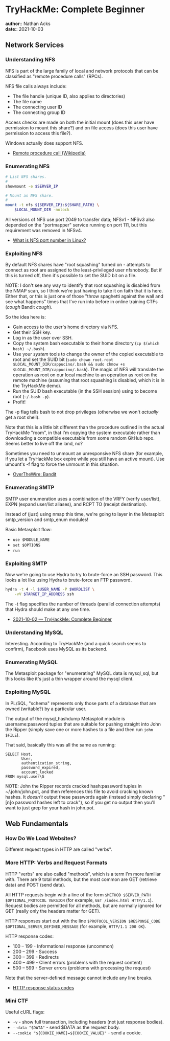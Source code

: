 # TryHackMe: Complete Beginner

**author**:: Nathan Acks  
**date**:: 2021-10-03

## Network Services

### Understanding NFS

NFS is part of the large family of local and network protocols that can be classified as "remote procedure calls" (RPCs).

NFS file calls always include:

* The file handle (unique ID, also applies to directories)
* The file name
* The connecting user ID
* The connecting group ID

Access checks are made on both the initial mount (does this user have permission to mount this share?) and on file access (does this user have permission to access this file?).

Windows actually does support NFS.

* [Remote procedure call (Wikipedia)](https://en.wikipedia.org/wiki/Remote_procedure_call)

### Enumerating NFS

```bash
# List NFS shares.
#
showmount -e $SERVER_IP

# Mount an NFS share.
#
mount -t nfs ${SERVER_IP}:${SHARE_PATH} \
	$LOCAL_MOUNT_DIR -nolock
```

All versions of NFS use port 2049 to transfer data; NFSv1 - NFSv3 also depended on the "portmapper" service running on port 111, but this requirement was removed in NFSv4.

* [What is NFS port number in Linux?](https://racinpaper.com/auto-racing/what-is-nfs-port-number-in-linux.html)

### Exploiting NFS

By default NFS shares have "root squashing" turned on - attempts to connect as root are assigned to the least-privileged user nfsnobody. But if this is turned off, then it's possible to set the SUID bit on a file.

NOTE: I don't see any way to identify that root squashing is disabled from the NMAP scan, so I think we're just having to take it on faith that it is here. Either that, or this is just one of those "throw spaghetti against the wall and see what happens" times that I've run into before in online training CTFs (*cough* Bandit *cough*).

So the idea here is:

* Gain access to the user's home directory via NFS.
* Get their SSH key.
* Log in as the user over SSH.
* Copy the system bash executable to their home directory (`cp $(which bash) ~/.bash`).
* Use your *system* tools to change the owner of the copied executable to root and set the SUID bit (`sudo chown root.root $LOCAL_MOUNT_DIR/cappucino/.bash && sudo chmow +s $LOCAL_MOUNT_DIR/cappucino/.bash`). The magic of NFS will translate the operation as root on our local machine to an operation as root on the remote machine (assuming that root squashing is disabled, which it is in the TryHackMe demo).
* Run the SUID bash executable (in the SSH session) using to become root (`~/.bash -p`).
* Profit!

The -p flag tells bash to not drop privileges (otherwise we won't *actually* get a root shell).

Note that this is a little bit different than the procedure outlined in the actual TryHackMe "room", in that I'm copying the system executable rather than downloading a compatible executable from some random GitHub repo. Seems better to live off the land, no?

Sometimes you need to unmount an unresponsive NFS share (for example, if you let a TryHackMe box expire while you still have an active mount). Use umount's -f flag to force the unmount in this situation.

* [OverTheWire: Bandit](../notes/overthewire-bandit.md)

### Enumerating SMTP

SMTP user enumeration uses a combination of the VRFY (verify user/list), EXPN (expand user/list aliases), and RCPT TO (receipt destination).

Instead of (just) using nmap this time, we're going to layer in the Metasploit smtp_version and smtp_enum modules!

Basic Metasploit flow:

* `use $MODULE_NAME`
* `set $OPTIONS`
* `run`

### Exploiting SMTP

Now we're going to use Hydra to try to brute-force an SSH password. This looks a lot like using Hydra to brute-force an FTP password.

```bash
hydra -t 4 -l $USER_NAME -P $WORDLIST \
	-vV $TARGET_IP_ADDRESS ssh
```

The -t flag specifies the number of threads (parallel connection attempts) that Hydra should make at any one time.

* [2021-10-02 — TryHackMe: Complete Beginner](2021-10-02-tryhackme-complete-beginner.md)

### Understanding MySQL

Interesting. According to TryHackMe (and a quick search seems to confirm), Facebook uses MySQL as its backend.

### Enumerating MySQL

The Metasploit package for "enumerating" MySQL data is mysql_sql, but this looks like it's just a thin wrapper around the mysql client.

### Exploiting MySQL

In PL/SQL, "schema" represents only those parts of a database that are owned (writable?) by a particular user.

The output of the mysql_hashdump Metasploit module is username:password tuples that are suitable for pushing straight into John the Ripper (simply save one or more hashes to a file and then run `john $FILE`).

That said, basically this was all the same as running:

```mysql
SELECT Host,
       User,
       authentication_string, 
       password_expired,
       account_locked
FROM mysql.user\G
```

NOTE: John the Ripper records cracked hash:password tuples in ~/.john/john.pot, and then references this file to avoid cracking known hashes. It *doesn't* output these passwords again (instead simply declaring "[n]o password hashes left to crack"), so if you get no output then you'll want to just grep for your hash in john.pot.

## Web Fundamentals

### How Do We Load Websites?

Different request types in HTTP are called "verbs".

### More HTTP: Verbs and Request Formats

HTTP "verbs" are also called "methods", which is a term I'm more familiar with. There are 9 total methods, but the most common are GET (retrieve data) and POST (send data).

All HTTP requests begin with a line of the form `$METHOD $SERVER_PATH $OPTIONAL_PROTOCOL VERSION` (for example, `GET /index.html HTTP/1.1`). Request bodies are permitted for all methods, but are normally ignored for GET (really only the headers matter for GET).

HTTP responses start out with the line `$PROTOCOL_VERSION $RESPONSE_CODE $OPTIONAL_SERVER_DEFINED_MESSAGE` (for example, `HTTP/1.1 200 OK`).

HTTP response codes:

* 100 – 199 - Informational response (uncommon)
* 200 – 299 - Success
* 300 – 399 - Redirects
* 400 – 499 - Client errors (problems with the request content)
* 500 – 599 - Server errors (problems with processing the request)

Note that the server-defined message cannot include any line breaks.

* [HTTP response status codes](https://developer.mozilla.org/en-US/docs/Web/HTTP/Status)

### Mini CTF

Useful cURL flags:

* `-v` - show full transaction, including headers (not just response bodies).
* `--data "$DATA"` - send $DATA as the request body.
* `--cookie "${COOKIE_NAME}=${COOKIE_VALUE}"` - send a cookie.
